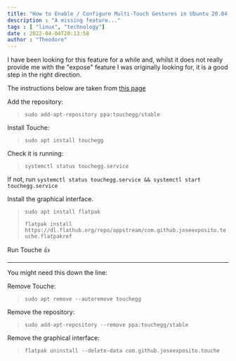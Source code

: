 ```yaml
---
title: "How to Enable / Configure Multi-Touch Gestures in Ubuntu 20.04 & Higher" 
description : "A missing feature..." 
tags : [ "linux", "technology"]
date : 2022-04-04T20:13:50
author : "Theodore" 
---
```


I have been looking for this feature for a while and, whilst it does not really provide me with the "expose" feature I was originally looking for, it is a good step in the right direction. 

The instructions below are taken from [this page](https://ubuntuhandbook.org/index.php/2021/06/multi-touch-gestures-ubuntu-20-04/?unapproved=3724225&moderation-hash=53471331b0e1fd399db47cbe9cad69cb#comment-3724225)


Add the repository: 
> `sudo add-apt-repository ppa:touchegg/stable`

Install Touche: 
> `sudo apt install touchegg`

Check it is running: 
> `systemctl status touchegg.service`

If not, run `systemctl status touchegg.service && systemctl start touchegg.service`

Install the graphical interface.
> `sudo apt install flatpak`
> 
> `flatpak install https://dl.flathub.org/repo/appstream/com.github.joseexposito.touche.flatpakref`

Run Touche 👍️


---------------------

You might need this down the line: 

Remove Touche:
> `sudo apt remove --autoremove touchegg`

Remove the repository:
> `sudo add-apt-repository --remove ppa:touchegg/stable`

Remove the graphical interface:
> `flatpak uninstall --delete-data com.github.joseexposito.touche`
